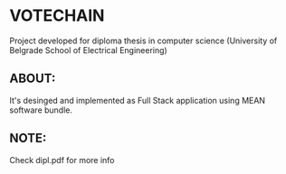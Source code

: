 # VOTECHAIN
Project developed for diploma thesis in computer science (University of Belgrade School of Electrical Engineering)
## ABOUT:
It's desinged and implemented as Full Stack application using MEAN software bundle.
## NOTE:
Check dipl.pdf for more info
